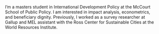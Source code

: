 I’m a masters student in International Development Policy at the McCourt School of Public Policy. 
I am interested in impact analysis, econometrics, and beneficiary dignity. 
Previously, I worked as a survey researcher at Gallup and MEL assistant with the Ross Center for Sustainable Cities at the World Resources Institute.
